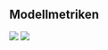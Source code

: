 ## Modellmetriken
![](https://asset.cml.dev/f9a45c7976ebadc73d98ad92784b7ee7c7e1606c?cml=png)
![](https://asset.cml.dev/21a0b59e4ba64535b6cde0f4bdc9b4b360510327?cml=png)
